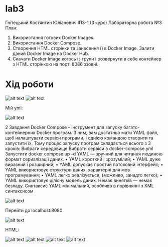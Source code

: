 # lab3
Гнітецький Костянтин Юліанович ІПЗ-1 (3 курс)
Лабораторна робота №3
План:
1.	Використання готових Docker Images.
2.	Використання Docker Compose.
3.	Створення HTML сторінки та занесення її в Docker Image. Залити даний Docker Image на Docker Hub.
4.	Скачати Docker Image когось із групи і розвернути в себе контейнер з HTML сторінкою на порті 8086 ззовні.
# Хід роботи

![alt text](https://cdn.discordapp.com/attachments/847890019908583494/1034112982940131328/unknown.png)
![alt text](https://cdn.discordapp.com/attachments/847890019908583494/1034113373786341507/unknown.png)

Мій yml:

![alt text](https://cdn.discordapp.com/attachments/847890019908583494/1034113634080673902/unknown.png)

2 Завдання
Docker Compose – інструмент для запуску багато-контейнерних Docker програм. З ним, вам достатньо мати YAML файл, щоб налаштувати сервіси програми, і однією командою створити та запустити їх. Тому процес запуску програм складається всього з 3 кроків:
Вибрати середовище
Вибрати сервіси в docker-compose.yml
Запустити docker compose up -d
YAML — зручний для читання людиною формат сериалізації даних.
•	YAML короткий і зрозумілий;
•	YAML дуже виразний і розширний;
•	YAML допускає простий потоковий інтерфейс;
•	YAML використовує структури даних, характерні для мов програмування;
•	YAML легко реалізується, (можливо, занадто легко);
•	YAML використовує цілісну модель даних. Немає винятків — немає безладу.
Синтаксис YAML мінімальний, особливо в порівнянні з XML синтаксисом

![alt text](https://cdn.discordapp.com/attachments/847890019908583494/1034113749902164108/unknown.png)

Перейти до localhost:8080

![alt text](https://cdn.discordapp.com/attachments/847890019908583494/1034113859750998066/unknown.png)

HTML:

![alt text](https://cdn.discordapp.com/attachments/847890019908583494/1034113958732365934/unknown.png)
![alt text](https://cdn.discordapp.com/attachments/847890019908583494/1034114157630455828/unknown.png)
![alt text](https://cdn.discordapp.com/attachments/847890019908583494/1034114173841444914/unknown.png)
![alt text](https://cdn.discordapp.com/attachments/847890019908583494/1034114336286855208/unknown.png)
